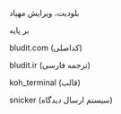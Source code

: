 
بلودیت، ویرایش مهیاد

بر پایه

bludit.com (کداصلی)

bludit.ir (ترجمه فارسی)

koh_terminal (قالب)

snicker (سیستم ارسال دیدگاه)

